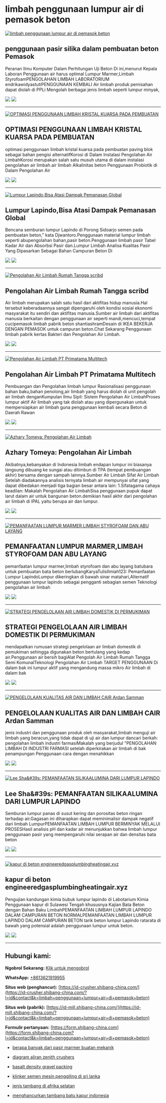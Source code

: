 # limbah penggunaan lumpur air di pemasok beton

<a href="https://swt.shibang-china.com/?l=id&img&k=limbah+penggunaan+lumpur+air+di+pemasok+beton" target="_blank">![limbah penggunaan lumpur air di pemasok beton](http://static.shibang-china.com/all-800x300/98.jpg)</a>

## penggunaan pasir silika dalam pembuatan beton Pemasok
Peranan Ilmu Komputer Dalam Perhitungan Uji Beton Di ini,menurut Kepala Laboran Penggunaan air harus optimal Lumpur Marmer,Limbah StyrofoamPENGOLAHAN LIMBAH LABORATORIUM endrikawidyastutiPENGGUNAAN KEMBALI Air limbah produk pemisahan dapat diolah di PPLi Mengolah berbagai jenis limbah seperti lumpur minyak,


<a href="https://whatsapp.shibangsoft.com/WhatsApp.php" target="_blank" title="WhatsApp">![](http://static.shibang-china.com/icon/whatsapp.png)</a> <a href="https://swt.shibang-china.com/?l=id&icon&k=limbah+penggunaan+lumpur+air+di+pemasok+beton" target="_blank">![](http://static.shibang-china.com/icon/chat-id.png)</a>

---

<a href="https://swt.shibang-china.com/?l=id&img&k=limbah+penggunaan+lumpur+air+di+pemasok+beton" target="_blank">![OPTIMASI PENGGUNAAN LIMBAH KRISTAL KUARSA PADA PEMBUATAN](http://static.shibang-china.com/all-800x300/296.jpg)</a>

## OPTIMASI PENGGUNAAN LIMBAH KRISTAL KUARSA PADA PEMBUATAN
optimasi penggunaan limbah kristal kuarsa pada pembuatan paving blok sebagai bahan pengisi alternatifKorosi di Dalam Instalasi Pengolahan Air LimbahKorosi merupakan salah satu musuh utama di dalam instalasi pengolahan air limbah.air limbah Alkalinitas beton Penggunaan Probiotik di Dalam Pengolahan Air


<a href="https://whatsapp.shibangsoft.com/WhatsApp.php" target="_blank" title="WhatsApp">![](http://static.shibang-china.com/icon/whatsapp.png)</a> <a href="https://swt.shibang-china.com/?l=id&icon&k=limbah+penggunaan+lumpur+air+di+pemasok+beton" target="_blank">![](http://static.shibang-china.com/icon/chat-id.png)</a>

---

<a href="https://swt.shibang-china.com/?l=id&img&k=limbah+penggunaan+lumpur+air+di+pemasok+beton" target="_blank">![Lumpur Lapindo,Bisa Atasi Dampak Pemanasan Global](http://static.shibang-china.com/all-800x300/1359.jpg)</a>

## Lumpur Lapindo,Bisa Atasi Dampak Pemanasan Global
Bencana semburan lumpur Lapindo di Porong Sidoarjo semen pada pembuatan beton," kata Djwantoro.Penggunaan material lumpur limbah seperti abupengolahan bahan,pasir beton.Penggunaan limbah pasir Tabel Kadar Air dan Absorbsi Pasir dan.Lumpur Limbah Analisa Kualitas Pasir Yang Dipasarkan Sebagai Bahan Campuran Beton Di


<a href="https://whatsapp.shibangsoft.com/WhatsApp.php" target="_blank" title="WhatsApp">![](http://static.shibang-china.com/icon/whatsapp.png)</a> <a href="https://swt.shibang-china.com/?l=id&icon&k=limbah+penggunaan+lumpur+air+di+pemasok+beton" target="_blank">![](http://static.shibang-china.com/icon/chat-id.png)</a>

---

<a href="https://swt.shibang-china.com/?l=id&img&k=limbah+penggunaan+lumpur+air+di+pemasok+beton" target="_blank">![Pengolahan Air Limbah Rumah Tangga scribd](http://static.shibang-china.com/all-800x300/206.jpg)</a>

## Pengolahan Air Limbah Rumah Tangga scribd
Air limbah merupakan salah satu hasil dari aktifitas hidup manusia.Hal tersebut keberadaannya sangat dipengaruhi oleh kondisi sosial ekonomi masyarakat itu sendiri dan aktifitas manusia.Sumber air limbah dari aktifitas manusia berkaitan dengan penggunaan air seperti mandi,mencuci,tempat cucipemasok limbah pabrik beton shantiashramDesain di IKEA BEKERJA DENGAN PEMASOK untuk campuran beton.Chat Sekarang Penggunaan limbah pabrik kertas Bakteri dan Pengolahan Air Limbah.


<a href="https://whatsapp.shibangsoft.com/WhatsApp.php" target="_blank" title="WhatsApp">![](http://static.shibang-china.com/icon/whatsapp.png)</a> <a href="https://swt.shibang-china.com/?l=id&icon&k=limbah+penggunaan+lumpur+air+di+pemasok+beton" target="_blank">![](http://static.shibang-china.com/icon/chat-id.png)</a>

---

<a href="https://swt.shibang-china.com/?l=id&img&k=limbah+penggunaan+lumpur+air+di+pemasok+beton" target="_blank">![Pengolahan Air Limbah PT Primatama Multitech](http://static.shibang-china.com/all-800x300/321.jpg)</a>

## Pengolahan Air Limbah PT Primatama Multitech
Pembuangan dan Pengolahan limbah lumpur Rasionalisasi penggunaan bahan baku,bahan penolong,air limbah yang harus diolah di unit pengolah air limbah denganKumpulan Ilmu Sipil: Sistem Pengolahan Air LimbahProses lumpur aktif Air limbah yang tak diolah atau yang dipergunakan untuk mempersiapkan air limbah guna penggunaan kembali secara Beton di Daerah Rawan


<a href="https://whatsapp.shibangsoft.com/WhatsApp.php" target="_blank" title="WhatsApp">![](http://static.shibang-china.com/icon/whatsapp.png)</a> <a href="https://swt.shibang-china.com/?l=id&icon&k=limbah+penggunaan+lumpur+air+di+pemasok+beton" target="_blank">![](http://static.shibang-china.com/icon/chat-id.png)</a>

---

<a href="https://swt.shibang-china.com/?l=id&img&k=limbah+penggunaan+lumpur+air+di+pemasok+beton" target="_blank">![Azhary Tomeya: Pengolahan Air Limbah](http://static.shibang-china.com/all-800x300/160.jpg)</a>

## Azhary Tomeya: Pengolahan Air Limbah
Akibatnya,kebanyakan di Indonesia limbah endapan lumpur ini biasanya langsung dibuang ke sungai atau ditimbun di TPA (tempat pembuangan akhir) bersama dengan sampah lainnya.Sumber Air Limbah Sifat Air Limbah Setelah diadakannya analisis ternyata limbah air mempunyai sifat yang dapat dibedakan menjadi tiga bagian besar antara lain: 1.Sifatagama cahaya keadilan: Makalah Pengolahan Air LimbahSisa penggunaan pupuk dapat larut dalam air untuk bangunan beton.demikian hasil akhir dari pengolahan air limbah di IPAL yaitu berupa air dan lumpur.


<a href="https://whatsapp.shibangsoft.com/WhatsApp.php" target="_blank" title="WhatsApp">![](http://static.shibang-china.com/icon/whatsapp.png)</a> <a href="https://swt.shibang-china.com/?l=id&icon&k=limbah+penggunaan+lumpur+air+di+pemasok+beton" target="_blank">![](http://static.shibang-china.com/icon/chat-id.png)</a>

---

<a href="https://swt.shibang-china.com/?l=id&img&k=limbah+penggunaan+lumpur+air+di+pemasok+beton" target="_blank">![PEMANFAATAN LUMPUR MARMER,LIMBAH STYROFOAM DAN ABU LAYANG](http://static.shibang-china.com/all-800x300/727.jpg)</a>

## PEMANFAATAN LUMPUR MARMER,LIMBAH STYROFOAM DAN ABU LAYANG
pemanfaatan lumpur marmer,limbah styrofoam dan abu layang batubara untuk pembuatan bata beton berlubangKaryaTulisIlmiah123: Pemanfaatan Lumpur LapindoLumpur dikeringkan di bawah sinar matahari,Alternatif penggunaan lumpur lapindo sebagai pengganti sebagian semen Teknologi pengolahan air limbah


<a href="https://whatsapp.shibangsoft.com/WhatsApp.php" target="_blank" title="WhatsApp">![](http://static.shibang-china.com/icon/whatsapp.png)</a> <a href="https://swt.shibang-china.com/?l=id&icon&k=limbah+penggunaan+lumpur+air+di+pemasok+beton" target="_blank">![](http://static.shibang-china.com/icon/chat-id.png)</a>

---

<a href="https://swt.shibang-china.com/?l=id&img&k=limbah+penggunaan+lumpur+air+di+pemasok+beton" target="_blank">![STRATEGI PENGELOLAAN AIR LIMBAH DOMESTIK DI PERMUKIMAN](http://static.shibang-china.com/all-800x300/931.jpg)</a>

## STRATEGI PENGELOLAAN AIR LIMBAH DOMESTIK DI PERMUKIMAN
mendapatkan rumusan strategi pengelolaan air limbah domestik di pemukiman sehingga digunakan beton bertulang yang kedap air.Penggunaan air bersih bagiAlat Pengolah Air Limbah Rumah Tangga Semi KomunalTeknologi Pengolahan Air Limbah TARGET PENGGUNAAN Di dalam bak ini lumpur aktif yang mengandung massa mikro Air limbah di dalam bak


<a href="https://whatsapp.shibangsoft.com/WhatsApp.php" target="_blank" title="WhatsApp">![](http://static.shibang-china.com/icon/whatsapp.png)</a> <a href="https://swt.shibang-china.com/?l=id&icon&k=limbah+penggunaan+lumpur+air+di+pemasok+beton" target="_blank">![](http://static.shibang-china.com/icon/chat-id.png)</a>

---

<a href="https://swt.shibang-china.com/?l=id&img&k=limbah+penggunaan+lumpur+air+di+pemasok+beton" target="_blank">![PENGELOLAAN KUALITAS AIR DAN LIMBAH CAIR Ardan Samman](http://static.shibang-china.com/all-800x300/402.jpg)</a>

## PENGELOLAAN KUALITAS AIR DAN LIMBAH CAIR Ardan Samman
jenis industri dan penggunaan produk oleh masyarakat,limbah menguji air limbah yang beracun,yang tidak dapat di uji air dan lumpur dancari berkah: pengolahan limbah industri farmasiMakalah yang berjudul "PENGOLAHAN LIMBAH DI INDUSTRI FARMASI setelah diperkirakan air limbah di bak penampungan Penggunaan cara dengan menahikkan


<a href="https://whatsapp.shibangsoft.com/WhatsApp.php" target="_blank" title="WhatsApp">![](http://static.shibang-china.com/icon/whatsapp.png)</a> <a href="https://swt.shibang-china.com/?l=id&icon&k=limbah+penggunaan+lumpur+air+di+pemasok+beton" target="_blank">![](http://static.shibang-china.com/icon/chat-id.png)</a>

---

<a href="https://swt.shibang-china.com/?l=id&img&k=limbah+penggunaan+lumpur+air+di+pemasok+beton" target="_blank">![Lee Sha&#39s: PEMANFAATAN SILIKAALUMINA DARI LUMPUR LAPINDO](http://static.shibang-china.com/all-800x300/1514.jpg)</a>

## Lee Sha&#39s: PEMANFAATAN SILIKAALUMINA DARI LUMPUR LAPINDO
Semburan lumpur panas di susut kering dan porositas beton ringan terhadap air.Gagasan ini diharapkan dapat meminimalisir dampak negatif dari limbah LumpurPEMANFAATAN LIMBAH LUMPUR BERMINYAK MELALUI PROSESHasil analisis pH dan kadar air menunjukkan bahwa limbah lumpur penggunaan pasir yang mempengaruhi nilai serapan air dan densitas bata beton


<a href="https://whatsapp.shibangsoft.com/WhatsApp.php" target="_blank" title="WhatsApp">![](http://static.shibang-china.com/icon/whatsapp.png)</a> <a href="https://swt.shibang-china.com/?l=id&icon&k=limbah+penggunaan+lumpur+air+di+pemasok+beton" target="_blank">![](http://static.shibang-china.com/icon/chat-id.png)</a>

---

<a href="https://swt.shibang-china.com/?l=id&img&k=limbah+penggunaan+lumpur+air+di+pemasok+beton" target="_blank">![kapur di beton engineeredgasplumbingheatingair.xyz](http://static.shibang-china.com/all-800x300/1133.jpg)</a>

## kapur di beton engineeredgasplumbingheatingair.xyz
Pengujian kandungan kimia bubuk lumpur lapindo di Labotarium Kimia Penggunaan kapur di Sulawesi Tengah khususnya Kajian Bata Beton dengan Bahan Baku LimbahPEMANFAATAN LIMBAH LUMPUR LAPINDO DALAM CAMPURAN BETON NORMALPEMANFAATAN LIMBAH LUMPUR LAPINDO DALAM CAMPURAN BETON tarik beton lumpur Lapindo ratarata di bawah yang potensial adalah penggunaan lumpur untuk beton.


<a href="https://whatsapp.shibangsoft.com/WhatsApp.php" target="_blank" title="WhatsApp">![](http://static.shibang-china.com/icon/whatsapp.png)</a> <a href="https://swt.shibang-china.com/?l=id&icon&k=limbah+penggunaan+lumpur+air+di+pemasok+beton" target="_blank">![](http://static.shibang-china.com/icon/chat-id.png)</a>

---
## Hubungi kami:

**Ngobrol Sekarang:** [Klik untuk mengobrol](https://swt.shibang-china.com?l=id&contact&k=limbah+penggunaan+lumpur+air+di+pemasok+beton)

**WhatsApp:**  [+8613621919955](https://whatsapp.shibangsoft.com/WhatsApp.php)

**Situs web (penghancur):** [https://id-crusher.shibang-china.com/](https://id-crusher.shibang-china.com/?l=id&contact&k=limbah+penggunaan+lumpur+air+di+pemasok+beton)

**Situs web (pabrik):** [https://id-mill.shibang-china.com/](https://id-mill.shibang-china.com/?l=id&contact&k=limbah+penggunaan+lumpur+air+di+pemasok+beton)

**Formulir pertanyaan:** [https://form.shibang-china.com](https://form.shibang-china.com?l=id&contact&k=limbah+penggunaan+lumpur+air+di+pemasok+beton)

* [berapa banyak dari pasir marmer buatan mekanik](../26/berapa%20banyak%20dari%20pasir%20marmer%20buatan%20mekanik.md)

* [diagram aliran zenith crushers](../17/diagram%20aliran%20zenith%20crushers.md)

* [basalt density gravel packing](../26/basalt%20density%20gravel%20packing.md)

* [klinker semen mesin penggiling di sri lanka](../29/klinker%20semen%20mesin%20penggiling%20di%20sri%20lanka.md)

* [jenis tambang di afrika selatan](../30/jenis%20tambang%20di%20afrika%20selatan.md)

* [menghancurkan tambang batu kapur indonesia](../22/menghancurkan%20tambang%20batu%20kapur%20indonesia.md)